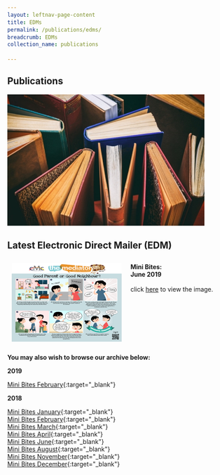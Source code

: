 ```yaml
---
layout: leftnav-page-content
title: EDMs
permalink: /publications/edms/
breadcrumb: EDMs
collection_name: publications

---
```


<style>
  .image {width: 600px;}
  .image img {max-width: 100%;}
  .flex-container {display: flex;}
  .flex-container .flex-box {padding: 2%}
</style>

Publications
---

<div class="image"><img src="/images/1504172802236.jpg/"></div>

Latest Electronic Direct Mailer (EDM)
---

<div class="flex-container">
  <div class="flex-box"><img src="/images/1561634316796.png/"></div>
  <div class="flex-box"><b>Mini Bites:<br>June 2019</b><br><br>click <a href="/images/June-EDM-2019-Special-Needs.png/" target="_blank">here</a> to view the image.</div>
</div>

**You may also wish to browse our archive below:**

**2019**

[Mini Bites February](){:target="_blank"}

**2018**

[Mini Bites January](){:target="_blank"}<br>
[Mini Bites February](){:target="_blank"}<br>
[Mini Bites March](){:target="_blank"}<br>
[Mini Bites April](){:target="_blank"}<br>
[Mini Bites June](){:target="_blank"}<br>
[Mini Bites August](){:target="_blank"}<br>
[Mini Bites November](){:target="_blank"}<br>
[Mini Bites December](){:target="_blank"}<br>
